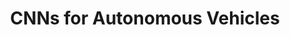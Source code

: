 ---
title: "CNNs for Autonomous Vehicles"
description: "Implemented CNNs for computer vision tasks including image classification, object detection, and segmentation. Optimized architectures using Transfer Learning and TensorRT for autonomous vehicle applications."
img: "/post_img.webp"
url: "https://github.com/usamahz/autonomous-vehicles"
badge: "NEW"
featured: true
--- 